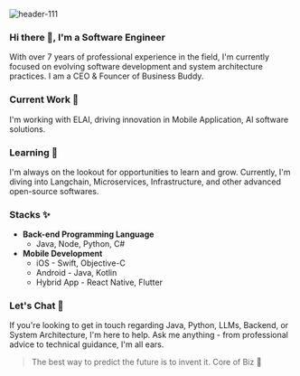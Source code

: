 ![header-111](https://github.com/core116/core116/assets/120689599/83212337-93ff-4790-bb52-b0173e8535e3)
### Hi there 👋, I'm a Software Engineer

With over 7 years of professional experience in the field, I'm currently focused on evolving software development and system architecture practices.
I am a CEO & Founcer of Business Buddy. 
### Current Work 🔭

I'm working with ELAI, driving innovation in Mobile Application, AI software solutions.

### Learning 🌱

I'm always on the lookout for opportunities to learn and grow. Currently, I'm diving into Langchain, Microservices, Infrastructure, and other advanced open-source softwares.

### Stacks ✨

- **Back-end Programming Language**
  - Java, Node, Python, C#
- **Mobile Development**
  - iOS - Swift, Objective-C
  - Android - Java, Kotlin
  - Hybrid App - React Native, Flutter

### Let's Chat 💬

If you're looking to get in touch regarding Java, Python, LLMs, Backend, or System Architecture, I'm here to help. Ask me anything - from professional advice to technical guidance, I'm all ears.

> The best way to predict the future is to invent it. Core of Biz 🎯

